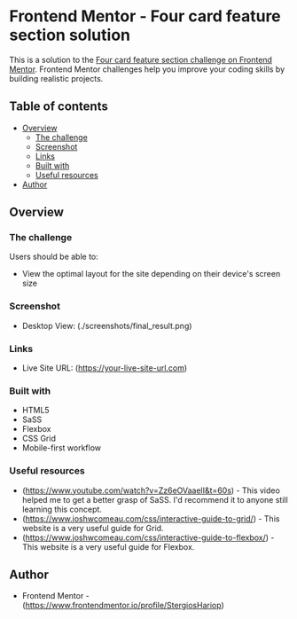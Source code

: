 # Frontend Mentor - Four card feature section solution

This is a solution to the [Four card feature section challenge on Frontend Mentor](https://www.frontendmentor.io/challenges/four-card-feature-section-weK1eFYK). Frontend Mentor challenges help you improve your coding skills by building realistic projects. 

## Table of contents

- [Overview](#overview)
  - [The challenge](#the-challenge)
  - [Screenshot](#screenshot)
  - [Links](#links)
  - [Built with](#built-with)
  - [Useful resources](#useful-resources)
- [Author](#author)

## Overview

### The challenge

Users should be able to:

- View the optimal layout for the site depending on their device's screen size

### Screenshot

- Desktop View: 
(./screenshots/final_result.png)

### Links

- Live Site URL: (https://your-live-site-url.com)

### Built with

- HTML5 
- SaSS
- Flexbox
- CSS Grid
- Mobile-first workflow

### Useful resources

- (https://www.youtube.com/watch?v=Zz6eOVaaelI&t=60s) - This video helped me to get a better grasp of SaSS. I'd recommend it to anyone still learning this concept.
- (https://www.joshwcomeau.com/css/interactive-guide-to-grid/) - This website is a very useful guide for Grid.
- (https://www.joshwcomeau.com/css/interactive-guide-to-flexbox/) - This website is a very useful guide for Flexbox.


## Author

- Frontend Mentor - (https://www.frontendmentor.io/profile/StergiosHariop)

